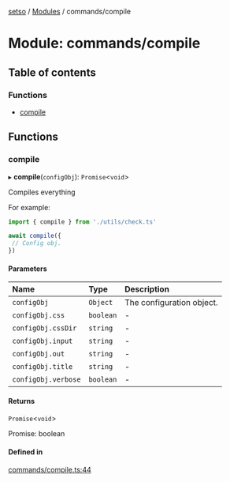 [setso](../README.md) / [Modules](../modules.md) / commands/compile

# Module: commands/compile

## Table of contents

### Functions

- [compile](commands_compile.md#compile)

## Functions

### compile

▸ **compile**(`configObj`): `Promise`<`void`\>

Compiles everything

For example:

```js
import { compile } from './utils/check.ts'

await compile({
 // Config obj.
})

```

#### Parameters

| Name | Type | Description |
| :------ | :------ | :------ |
| `configObj` | `Object` | The configuration object. |
| `configObj.css` | `boolean` | - |
| `configObj.cssDir` | `string` | - |
| `configObj.input` | `string` | - |
| `configObj.out` | `string` | - |
| `configObj.title` | `string` | - |
| `configObj.verbose` | `boolean` | - |

#### Returns

`Promise`<`void`\>

Promise: boolean

#### Defined in

[commands/compile.ts:44](https://github.com/setsojs/setso/blob/df92c94/src/commands/compile.ts#L44)
